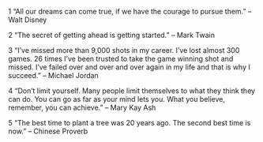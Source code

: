 1 “All our dreams can come true, if we have the courage to pursue them.” – Walt Disney

2 “The secret of getting ahead is getting started.” – Mark Twain

3 “I’ve missed more than 9,000 shots in my career. I’ve lost almost 300 games. 26 times I’ve been trusted to take the game winning shot and missed. I’ve failed over and over and over again in my life and that is why I succeed.” – Michael Jordan

4 “Don’t limit yourself. Many people limit themselves to what they think they can do. You can go as far as your mind lets you. What you believe, remember, you can achieve.” – Mary Kay Ash

5 “The best time to plant a tree was 20 years ago. The second best time is now.” – Chinese Proverb
